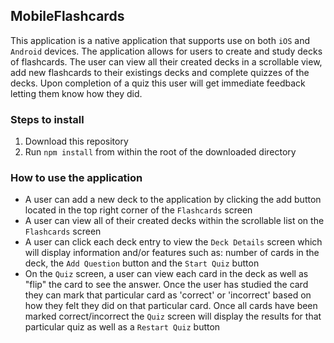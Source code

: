 ## MobileFlashcards
This application is a native application that supports use on both `iOS` and `Android` devices. The application allows for users to create and study decks of flashcards. The user can view all their created decks in a scrollable view, add new flashcards to their existings decks and complete quizzes of the decks. Upon completion of a quiz this user will get immediate feedback letting them know how they did.

### Steps to install
1. Download this repository
2. Run `npm install` from within the root of the downloaded directory

### How to use the application
- A user can add a new deck to the application by clicking the add button located in the top right corner of the `Flashcards` screen
- A user can view all of their created decks within the scrollable list on the `Flashcards` screen
- A user can click each deck entry to view the `Deck Details` screen which will display information and/or features such as: number of cards in the deck, the `Add Question` button and the `Start Quiz` button
- On the `Quiz` screen, a user can view each card in the deck as well as "flip" the card to see the answer. Once the user has studied the card they can mark that particular card as 'correct' or 'incorrect' based on how they felt they did on that particular card. Once all cards have been marked correct/incorrect the `Quiz` screen will display the results for that particular quiz as well as a `Restart Quiz` button